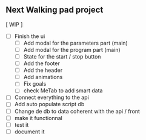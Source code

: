 ## Next Walking pad project
[ WIP ]
- [ ] Finish the ui
  - [ ] Add modal for the parameters part (main)
  - [ ] Add modal for the program part (main)
  - [ ] State for the start / stop button
  - [ ] Add the footer
  - [ ] Add the header
  - [ ] Add animations
  - [ ] Fix goals
  - [ ] check MeTab to add smart data 
- [ ] Connect everything to the api
- [ ] Add auto populate script db
- [ ] Change de db to data coherent with the api / front
- [ ] make it functionnal
- [ ] test it
- [ ] document it
